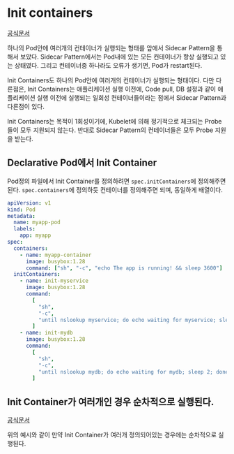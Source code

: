 # Init containers

[공식문서](https://kubernetes.io/docs/concepts/workloads/pods/init-containers/)

하나의 Pod안에 여러개의 컨테이너가 실행되는 형태를 앞에서 Sidecar Pattern을 통해서 보았다. Sidecar Pattern에서는 Pod내에 있는 모든 컨테이너가 항상 실행되고 있는 상태였다. 그리고 컨테이너중 하나라도 오류가 생기면, Pod가 restart된다.

Init Containers도 하나의 Pod안에 여러개의 컨테이너가 실행되는 형태이다. 다만 다른점은, Init Containers는 애플리케이션 실행 이전에, Code pull, DB 설정과 같이 애플리케이션 실행 이전에 실행되는 일회성 컨테이너들이라는 점에서 Sidecar Pattern과 다른점이 있다.

Init Containers는 목적이 1회성이기에, Kubelet에 의해 정기적으로 체크되는 Probe들이 모두 지원되지 않는다. 반대로 Sidecar Pattern의 컨테이너들은 모두 Probe 지원을 받는다.

## Declarative Pod에서 Init Container

Pod정의 파일에서 Init Container를 정의하려면 `spec.initContainers`에 정의해주면 된다. `spec.containers`에 정의하듯 컨테이너를 정의해주면 되며, 동일하게 배열이다.

```yaml
apiVersion: v1
kind: Pod
metadata:
  name: myapp-pod
  labels:
    app: myapp
spec:
  containers:
    - name: myapp-container
      image: busybox:1.28
      command: ["sh", "-c", "echo The app is running! && sleep 3600"]
  initContainers:
    - name: init-myservice
      image: busybox:1.28
      command:
        [
          "sh",
          "-c",
          "until nslookup myservice; do echo waiting for myservice; sleep 2; done;",
        ]
    - name: init-mydb
      image: busybox:1.28
      command:
        [
          "sh",
          "-c",
          "until nslookup mydb; do echo waiting for mydb; sleep 2; done;",
        ]
```

## Init Container가 여러개인 경우 순차적으로 실행된다.

[공식문서](https://kubernetes.io/docs/concepts/workloads/pods/init-containers/#differences-from-regular-containers)

위의 예시와 같이 만약 Init Container가 여러개 정의되어있는 경우에는 순차적으로 실행된다.
